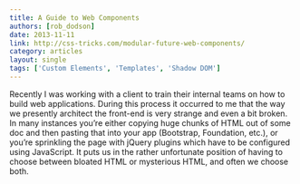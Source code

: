```yaml
---
title: A Guide to Web Components
authors: [rob_dodson]
date: 2013-11-11
link: http://css-tricks.com/modular-future-web-components/
category: articles
layout: single
tags: ['Custom Elements', 'Templates', 'Shadow DOM']
---
```


Recently I was working with a client to train their internal teams on how to
build web applications. During this process it occurred to me that the way we
presently architect the front-end is very strange and even a bit broken. In many
instances you’re either copying huge chunks of HTML out of some doc and then
pasting that into your app (Bootstrap, Foundation, etc.), or you’re sprinkling
the page with jQuery plugins which have to be configured using JavaScript. It
puts us in the rather unfortunate position of having to choose between bloated
HTML or mysterious HTML, and often we choose both.
